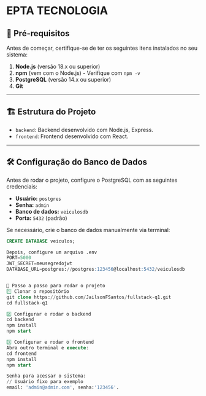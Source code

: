 # EPTA TECNOLOGIA

## 📌 Pré-requisitos

Antes de começar, certifique-se de ter os seguintes itens instalados no seu sistema:

1. **Node.js** (versão 18.x ou superior) 
2. **npm** (vem com o Node.js) - Verifique com `npm -v`
3. **PostgreSQL** (versão 14.x ou superior) 
4. **Git** 

---

## 🏗 Estrutura do Projeto

- `backend`: Backend desenvolvido com Node.js, Express.
- `frontend`: Frontend desenvolvido com React.

---

## 🛠 Configuração do Banco de Dados

Antes de rodar o projeto, configure o PostgreSQL com as seguintes credenciais:

- **Usuário:** `postgres`
- **Senha:** `admin`
- **Banco de dados:** `veiculosdb`
- **Porta:** `5432` (padrão)

Se necessário, crie o banco de dados manualmente via terminal:

```sql
CREATE DATABASE veiculos;

Depois, configure um arquivo .env
PORT=5000
JWT_SECRET=meusegredojwt
DATABASE_URL=postgres://postgres:123456@localhost:5432/veiculosdb


🚀 Passo a passo para rodar o projeto
1️⃣ Clonar o repositório
git clone https://github.com/JailsonFSantos/fullstack-q1.git
cd fullstack-q1

2️⃣ Configurar e rodar o backend
cd backend
npm install
npm start

3️⃣ Configurar e rodar o frontend
Abra outro terminal e execute:
cd frontend
npm install
npm start

Senha para acessar o sistema:
// Usuário fixo para exemplo
email: 'admin@admin.com', senha:'123456'.
